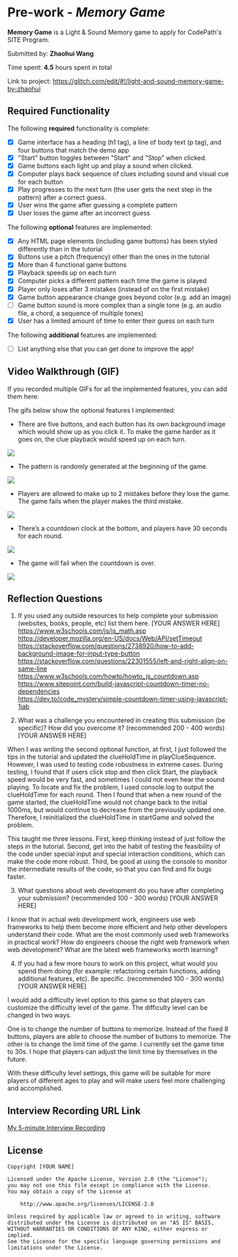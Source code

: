 # Pre-work - *Memory Game*

**Memory Game** is a Light & Sound Memory game to apply for CodePath's SITE Program. 

Submitted by: **Zhaohui Wang**

Time spent: **4.5** hours spent in total

Link to project: <https://glitch.com/edit/#!/light-and-sound-memory-game-by-zhaohui>

## Required Functionality

The following **required** functionality is complete:

* [x] Game interface has a heading (h1 tag), a line of body text (p tag), and four buttons that match the demo app
* [x] "Start" button toggles between "Start" and "Stop" when clicked. 
* [x] Game buttons each light up and play a sound when clicked. 
* [x] Computer plays back sequence of clues including sound and visual cue for each button
* [x] Play progresses to the next turn (the user gets the next step in the pattern) after a correct guess. 
* [x] User wins the game after guessing a complete pattern
* [x] User loses the game after an incorrect guess

The following **optional** features are implemented:

* [x] Any HTML page elements (including game buttons) has been styled differently than in the tutorial
* [x] Buttons use a pitch (frequency) other than the ones in the tutorial
* [x] More than 4 functional game buttons
* [x] Playback speeds up on each turn
* [x] Computer picks a different pattern each time the game is played
* [x] Player only loses after 3 mistakes (instead of on the first mistake)
* [x] Game button appearance change goes beyond color (e.g. add an image)
* [ ] Game button sound is more complex than a single tone (e.g. an audio file, a chord, a sequence of multiple tones)
* [x] User has a limited amount of time to enter their guess on each turn

The following **additional** features are implemented:

- [ ] List anything else that you can get done to improve the app!

## Video Walkthrough (GIF)

If you recorded multiple GIFs for all the implemented features, you can add them here:  

The gifs below show the optional features I implemented:  
* There are five buttons, and each button has its own background image which would show up as you click it. To make the game harder as it goes on, the clue playback would speed up on each turn.   

![](https://i.imgur.com/25tJJ4M.gif)

* The pattern is randomly generated at the beginning of the game.   

![](https://i.imgur.com/0zkfthU.gif)

* Players are allowed to make up to 2 mistakes before they lose the game. The game fails when the player makes the third mistake.    

![](https://i.imgur.com/NsbkcFX.gif)


* There’s a countdown clock at the bottom, and players have 30 seconds for each round.    

![](https://i.imgur.com/aPihCWh.gif)

* The game will fail when the countdown is over.    

![](https://i.imgur.com/bXgk3KJ.gif)


## Reflection Questions
1. If you used any outside resources to help complete your submission (websites, books, people, etc) list them here. 
[YOUR ANSWER HERE]
<https://www.w3schools.com/js/js_math.asp>   
<https://developer.mozilla.org/en-US/docs/Web/API/setTimeout>   
<https://stackoverflow.com/questions/2738920/how-to-add-background-image-for-input-type-button>    
<https://stackoverflow.com/questions/22301555/left-and-right-align-on-same-line>   
<https://www.w3schools.com/howto/howto_js_countdown.asp>   
<https://www.sitepoint.com/build-javascript-countdown-timer-no-dependencies>   
<https://dev.to/code_mystery/simple-countdown-timer-using-javascript-1jab>    


2. What was a challenge you encountered in creating this submission (be specific)? How did you overcome it? (recommended 200 - 400 words) 
[YOUR ANSWER HERE]

When I was writing the second optional function, at first, I just followed the tips in the tutorial and updated the clueHoldTime in playClueSequence. However, I was used to testing code robustness in extreme cases. During testing, I found that if users click stop and then click Start, the playback speed would be very fast, and sometimes I could not even hear the sound playing. To locate and fix the problem, I used console.log to output the clueHoldTime for each round. Then I found that when a new round of the game started, the clueHoldTime would not change back to the initial 1000ms, but would continue to decrease from the previously updated one. Therefore, I reinitialized the clueHoldTime in startGame and solved the problem.   

This taught me three lessons. First, keep thinking instead of just follow the steps in the tutorial. Second, get into the habit of testing the feasibility of the code under special input and special interaction conditions, which can make the code more robust. Third, be good at using the console to monitor the intermediate results of the code, so that you can find and fix bugs faster.

3. What questions about web development do you have after completing your submission? (recommended 100 - 300 words) 
[YOUR ANSWER HERE]

I know that in actual web development work, engineers use web frameworks to help them become more efficient and help other developers understand their code. What are the most commonly used web frameworks in practical work? How do engineers choose the right web framework when web development? What are the latest web frameworks worth learning?   

4. If you had a few more hours to work on this project, what would you spend them doing (for example: refactoring certain functions, adding additional features, etc). Be specific. (recommended 100 - 300 words) 
[YOUR ANSWER HERE]

I would add a difficulty level option to this game so that players can customize the difficulty level of the game. The difficulty level can be changed in two ways.   

One is to change the number of buttons to memorize. Instead of the fixed 8 buttons, players are able to choose the number of buttons to memorize. The other is to change the limit time of the game. I currently set the game time to 30s. I hope that players can adjust the limit time by themselves in the future.   

With these difficulty level settings, this game will be suitable for more players of different ages to play and will make users feel more challenging and accomplished.   
    

## Interview Recording URL Link

[My 5-minute Interview Recording](https://unc.zoom.us/rec/share/2FqJNX71wHcNlbMfefzRk2r8VGAS3NvQeO_Djz9CqYZZwyuDUkcrI4AugyhbK-wg.LBtUP6lRKWxMW3Uv?startTime=1648738439000)


## License

    Copyright [YOUR NAME]

    Licensed under the Apache License, Version 2.0 (the "License");
    you may not use this file except in compliance with the License.
    You may obtain a copy of the License at

        http://www.apache.org/licenses/LICENSE-2.0

    Unless required by applicable law or agreed to in writing, software
    distributed under the License is distributed on an "AS IS" BASIS,
    WITHOUT WARRANTIES OR CONDITIONS OF ANY KIND, either express or implied.
    See the License for the specific language governing permissions and
    limitations under the License.


